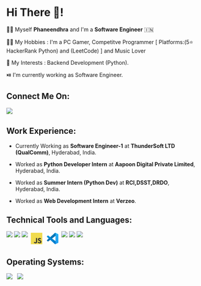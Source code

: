 # Hi There :wave:!

:standing_man: Myself **Phaneendhra** and I'm a **Software Engineer** :india: &emsp; <!--![](https://visitor-badge.laobi.icu/badge?page_id=phaneendhra-ch.phaneendhra-ch) --><br />

:technologist: My Hobbies : I'm a PC Gamer, Competitve Programmer [ Platforms:(5:star: HackerRank Python) and (LeetCode) ] and Music Lover <br />

:telescope: My Interests : Backend Development (Python). <br />

:play_or_pause_button: I'm currently working as Software Engineer. <br />

<!--:point_right: I'm Currently learning JavaScript and ReactJS FrameWork. <br />-->

## Connect Me On:
<a href="https://in.linkedin.com/in/phaneendhra-chinta"><img src="https://img.shields.io/badge/LinkedIn-0077B5?style=for-the-badge&logo=linkedin&logoColor=white"></a> &nbsp;
<!--<a href="https://www.facebook.com/phani401"><img src="https://camo.githubusercontent.com/ae469df0ca892760cf6edd0c12b154d6d18dd56c019ad0fc12d881c17d3db3d3/68747470733a2f2f696d672e736869656c64732e696f2f7374617469632f76313f7374796c653d666f722d7468652d6261646765266d6573736167653d46616365626f6f6b26636f6c6f723d313837374632266c6f676f3d46616365626f6f6b266c6f676f436f6c6f723d464646464646266c6162656c3d"></img></a>-->

## Work Experience:
* Currently Working as **Software Engineer-1** at **ThunderSoft LTD (QualComm)**, Hyderabad, India.

* Worked as **Python Developer Intern** at **Aapoon Digital Private Limited**, Hyderabad, India.

* Worked as **Summer Intern (Python Dev)** at **RCI,DSST,DRDO**, Hyderabad, India.

* Worked as **Web Development Intern** at **Verzeo**.

## Technical Tools and Languages:
<a><img src="https://img.shields.io/badge/C-00599C?style=for-the-badge&logo=c&logoColor=white"></img></a>
<a><img src="https://img.shields.io/badge/c++-%2300599C.svg?style=for-the-badge&logo=c%2B%2B&logoColor=white"></img></a>
<a><img src="https://img.shields.io/badge/Python-14354C?style=for-the-badge&logo=python&logoColor=white"></img></a>
<a><img src="https://raw.githubusercontent.com/github/explore/80688e429a7d4ef2fca1e82350fe8e3517d3494d/topics/javascript/javascript.png" alt="Javascript" height="30" style="vertical-align:top; margin:4px"></a>
<img src="https://raw.githubusercontent.com/github/explore/80688e429a7d4ef2fca1e82350fe8e3517d3494d/topics/visual-studio-code/visual-studio-code.png" alt="VS Code" height="30" style="vertical-align:top; margin:4px">
<a><img src="https://img.shields.io/badge/Django-092E20?style=for-the-badge&logo=django&logoColor=white"></img></a>
<a><img src="https://img.shields.io/badge/Flask-000000?style=for-the-badge&logo=flask&logoColor=white"></img></a>
<a><img src="https://img.shields.io/badge/Heroku-430098?style=for-the-badge&logo=heroku&logoColor=white"></img></a>

## Operating Systems:
<a><img src="https://camo.githubusercontent.com/1814dfdb62c9a3366a9946083ac0f3ed32aad98e665b287769332252d945f2f1/68747470733a2f2f696d672e736869656c64732e696f2f7374617469632f76313f7374796c653d666f722d7468652d6261646765266d6573736167653d5562756e747526636f6c6f723d453935343230266c6f676f3d5562756e7475266c6f676f436f6c6f723d464646464646266c6162656c3d"></img></a> &nbsp;
<a><img src="https://img.shields.io/badge/Windows-0078D6?style=for-the-badge&logo=windows&logoColor=white"></img></a>


<!--### 📈 Stats:
![Your Repository's Stats](https://github-readme-stats.vercel.app/api/top-langs/?username=phaneendhra-ch&langs_count=9&theme=github_dark)-->

